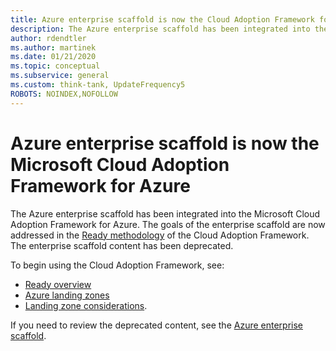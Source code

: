 ```yaml
---
title: Azure enterprise scaffold is now the Cloud Adoption Framework for Azure
description: The Azure enterprise scaffold has been integrated into the Microsoft Cloud Adoption Framework for Azure.
author: rdendtler
ms.author: martinek
ms.date: 01/21/2020
ms.topic: conceptual
ms.subservice: general
ms.custom: think-tank, UpdateFrequency5
ROBOTS: NOINDEX,NOFOLLOW
---
```


# Azure enterprise scaffold is now the Microsoft Cloud Adoption Framework for Azure

The Azure enterprise scaffold has been integrated into the Microsoft Cloud Adoption Framework for Azure. The goals of the enterprise scaffold are now addressed in the [Ready methodology](../ready/index.md) of the Cloud Adoption Framework. The enterprise scaffold content has been deprecated.

To begin using the Cloud Adoption Framework, see:

- [Ready overview](../ready/index.md)
- [Azure landing zones](../ready/landing-zone/index.md)
- [Landing zone considerations](../ready/considerations/index.md).

If you need to review the deprecated content, see the [Azure enterprise scaffold](./migration-with-enterprise-scaffold.md).

